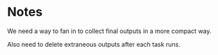 # Notes

We need a way to fan in to collect final outputs in a more compact way.

Also need to delete extraneous outputs after each task runs.
